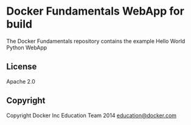 Docker Fundamentals WebApp for build
==========================

The Docker Fundamentals repository contains the example Hello World Python WebApp

## License

Apache 2.0

## Copyright

Copyright Docker Inc Education Team 2014 <education@docker.com>
